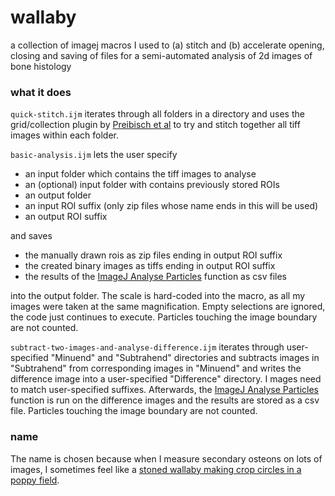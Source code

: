 # wallaby
a collection of imagej macros I used to (a) stitch and (b) accelerate opening, closing and saving of files for a semi-automated analysis of 2d images of bone histology

### what it does

`quick-stitch.ijm` 
iterates through all folders in a directory and uses the grid/collection plugin
by [Preibisch et al](https://www.ncbi.nlm.nih.gov/pmc/articles/PMC2682522/) to try and stitch together all tiff images within each folder.

`basic-analysis.ijm` 
lets the user specify 
   * an input folder which contains the tiff images to analyse
   * an (optional) input folder with contains previously stored ROIs 
   * an output folder
   * an input ROI suffix (only zip files whose name ends in this will be used)
   * an output ROI suffix

and saves 
   * the manually drawn rois as zip files ending in output ROI suffix
   * the created binary images as tiffs ending in output ROI suffix
   * the results of the [ImageJ Analyse Particles](https://imagej.nih.gov/ij/docs/menus/analyze.html#ap) function as csv files

into the output folder.
The scale is hard-coded into the macro, as all my images were taken at the same magnification.
Empty selections are ignored, the code just continues to execute.
Particles touching the image boundary are not counted.

`subtract-two-images-and-analyse-difference.ijm` 
iterates through user-specified "Minuend" and "Subtrahend" directories and subtracts images in "Subtrahend" from corresponding images in "Minuend" and writes the difference image into a user-specified "Difference" directory. I
mages need to match user-specified suffixes. 
Afterwards, the [ImageJ Analyse Particles](https://imagej.nih.gov/ij/docs/menus/analyze.html#ap) function is run on the difference images and the results are stored as a csv file. Particles touching the image boundary are not counted.

### name
The name is chosen because when I measure secondary osteons on lots of images, I sometimes feel like a [stoned wallaby making crop circles in a poppy field](http://news.bbc.co.uk/1/hi/world/asia-pacific/8118257.stm).
